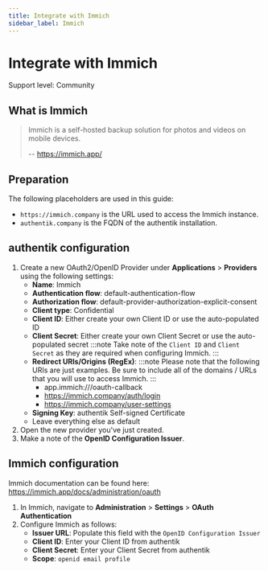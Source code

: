 ```yaml
---
title: Integrate with Immich
sidebar_label: Immich
---
```


# Integrate with Immich

<span class="badge badge--secondary">Support level: Community</span>

## What is Immich

> Immich is a self-hosted backup solution for photos and videos on mobile devices.
>
> -- https://immich.app/

## Preparation

The following placeholders are used in this guide:

- `https://immich.company` is the URL used to access the Immich instance.
- `authentik.company` is the FQDN of the authentik installation.

## authentik configuration

1. Create a new OAuth2/OpenID Provider under **Applications** > **Providers** using the following settings:
    - **Name**: Immich
    - **Authentication flow**: default-authentication-flow
    - **Authorization flow**: default-provider-authorization-explicit-consent
    - **Client type**: Confidential
    - **Client ID**: Either create your own Client ID or use the auto-populated ID
    - **Client Secret**: Either create your own Client Secret or use the auto-populated secret
      :::note
      Take note of the `Client ID` and `Client Secret` as they are required when configuring Immich.
      :::
    - **Redirect URIs/Origins (RegEx)**:
      :::note
      Please note that the following URIs are just examples. Be sure to include all of the domains / URLs that you will use to access Immich.
      :::
        - app.immich:///oauth-callback
        - https://immich.company/auth/login
        - https://immich.company/user-settings
    - **Signing Key**: authentik Self-signed Certificate
    - Leave everything else as default
2. Open the new provider you've just created.
3. Make a note of the **OpenID Configuration Issuer**.

## Immich configuration

Immich documentation can be found here: https://immich.app/docs/administration/oauth

1. In Immich, navigate to **Administration** > **Settings** > **OAuth Authentication**
2. Configure Immich as follows:
    - **Issuer URL**: Populate this field with the `OpenID Configuration Issuer`
    - **Client ID**: Enter your Client ID from authentik
    - **Client Secret**: Enter your Client Secret from authentik
    - **Scope**: `openid email profile`
